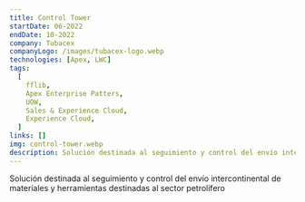 ```yaml
---
title: Control Tower
startDate: 06-2022
endDate: 10-2022
company: Tubacex
companyLogo: /images/tubacex-logo.webp
technologies: [Apex, LWC]
tags:
  [
    fflib,
    Apex Enterprise Patters,
    UOW,
    Sales & Experience Cloud,
    Experience Cloud,
  ]
links: []
img: control-tower.webp
description: Solución destinada al seguimiento y control del envío intercontinental de materiales y herramientas destinadas al sector petrolífero.
---
```


Solución destinada al seguimiento y control del envío intercontinental de materiales y herramientas destinadas al sector petrolífero
